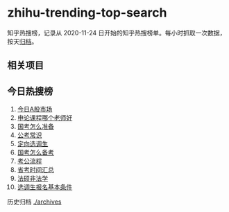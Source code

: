 # zhihu-trending-top-search

知乎热搜榜，记录从 2020-11-24
日开始的知乎热搜榜单。每小时抓取一次数据，按天[归档](./archives)。

## 相关项目

## 今日热搜榜

<!-- BEGIN -->
<!-- 最后更新时间 Wed Jan 31 2024 05:07:32 GMT+0800 (China Standard Time) -->

1. [今日A股市场](https://www.zhihu.com/search?q=今日A股市场)
1. [申论课程哪个老师好](https://www.zhihu.com/search?q=申论课程哪个老师好)
1. [国考怎么准备](https://www.zhihu.com/search?q=国考怎么准备)
1. [公考常识](https://www.zhihu.com/search?q=公考常识)
1. [定向选调生](https://www.zhihu.com/search?q=定向选调生)
1. [国考怎么备考](https://www.zhihu.com/search?q=国考怎么备考)
1. [考公流程](https://www.zhihu.com/search?q=考公流程)
1. [省考时间汇总](https://www.zhihu.com/search?q=省考时间汇总)
1. [法硕非法学](https://www.zhihu.com/search?q=法硕非法学)
1. [选调生报名基本条件](https://www.zhihu.com/search?q=选调生报名基本条件)

<!-- END -->

历史归档 [./archives](./archives)

